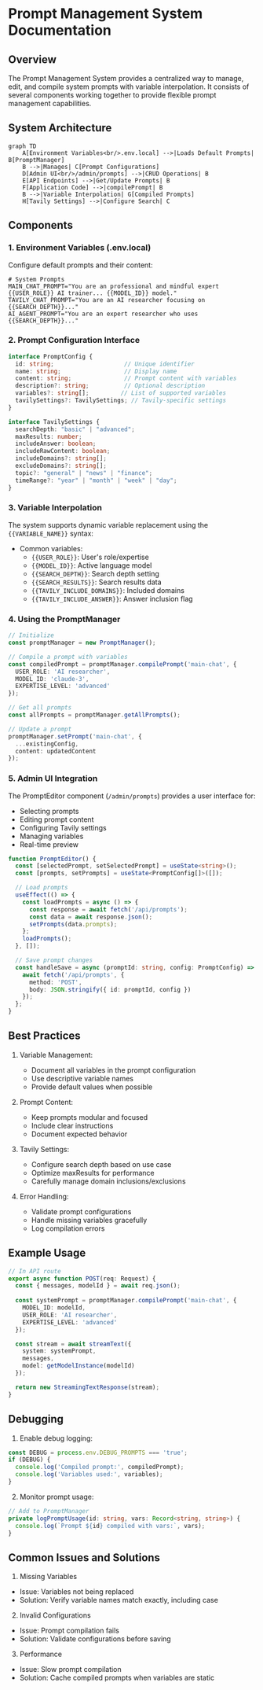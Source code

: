 # Prompt Management System Documentation

## Overview
The Prompt Management System provides a centralized way to manage, edit, and compile system prompts with variable interpolation. It consists of several components working together to provide flexible prompt management capabilities.

## System Architecture

```mermaid
graph TD
    A[Environment Variables<br/>.env.local] -->|Loads Default Prompts| B[PromptManager]
    B -->|Manages| C[Prompt Configurations]
    D[Admin UI<br/>/admin/prompts] -->|CRUD Operations| B
    E[API Endpoints] -->|Get/Update Prompts| B
    F[Application Code] -->|compilePrompt| B
    B -->|Variable Interpolation| G[Compiled Prompts]
    H[Tavily Settings] -->|Configure Search| C
```

## Components

### 1. Environment Variables (.env.local)
Configure default prompts and their content:

```env
# System Prompts
MAIN_CHAT_PROMPT="You are an professional and mindful expert {{USER_ROLE}} AI trainer... {{MODEL_ID}} model."
TAVILY_CHAT_PROMPT="You are an AI researcher focusing on {{SEARCH_DEPTH}}..."
AI_AGENT_PROMPT="You are an expert researcher who uses {{SEARCH_DEPTH}}..."
```

### 2. Prompt Configuration Interface
```typescript
interface PromptConfig {
  id: string;                    // Unique identifier
  name: string;                  // Display name
  content: string;               // Prompt content with variables
  description?: string;          // Optional description
  variables?: string[];         // List of supported variables
  tavilySettings?: TavilySettings; // Tavily-specific settings
}

interface TavilySettings {
  searchDepth: "basic" | "advanced";
  maxResults: number;
  includeAnswer: boolean;
  includeRawContent: boolean;
  includeDomains?: string[];
  excludeDomains?: string[];
  topic?: "general" | "news" | "finance";
  timeRange?: "year" | "month" | "week" | "day";
}
```

### 3. Variable Interpolation
The system supports dynamic variable replacement using the `{{VARIABLE_NAME}}` syntax:

- Common variables:
  - `{{USER_ROLE}}`: User's role/expertise
  - `{{MODEL_ID}}`: Active language model
  - `{{SEARCH_DEPTH}}`: Search depth setting
  - `{{SEARCH_RESULTS}}`: Search results data
  - `{{TAVILY_INCLUDE_DOMAINS}}`: Included domains
  - `{{TAVILY_INCLUDE_ANSWER}}`: Answer inclusion flag

### 4. Using the PromptManager

```typescript
// Initialize
const promptManager = new PromptManager();

// Compile a prompt with variables
const compiledPrompt = promptManager.compilePrompt('main-chat', {
  USER_ROLE: 'AI researcher',
  MODEL_ID: 'claude-3',
  EXPERTISE_LEVEL: 'advanced'
});

// Get all prompts
const allPrompts = promptManager.getAllPrompts();

// Update a prompt
promptManager.setPrompt('main-chat', {
  ...existingConfig,
  content: updatedContent
});
```

### 5. Admin UI Integration

The PromptEditor component (`/admin/prompts`) provides a user interface for:
- Selecting prompts
- Editing prompt content
- Configuring Tavily settings
- Managing variables
- Real-time preview

```typescript
function PromptEditor() {
  const [selectedPrompt, setSelectedPrompt] = useState<string>();
  const [prompts, setPrompts] = useState<PromptConfig[]>([]);

  // Load prompts
  useEffect(() => {
    const loadPrompts = async () => {
      const response = await fetch('/api/prompts');
      const data = await response.json();
      setPrompts(data.prompts);
    };
    loadPrompts();
  }, []);

  // Save prompt changes
  const handleSave = async (promptId: string, config: PromptConfig) => {
    await fetch('/api/prompts', {
      method: 'POST',
      body: JSON.stringify({ id: promptId, config })
    });
  };
}
```

## Best Practices

1. Variable Management:
   - Document all variables in the prompt configuration
   - Use descriptive variable names
   - Provide default values when possible

2. Prompt Content:
   - Keep prompts modular and focused
   - Include clear instructions
   - Document expected behavior

3. Tavily Settings:
   - Configure search depth based on use case
   - Optimize maxResults for performance
   - Carefully manage domain inclusions/exclusions

4. Error Handling:
   - Validate prompt configurations
   - Handle missing variables gracefully
   - Log compilation errors

## Example Usage

```typescript
// In API route
export async function POST(req: Request) {
  const { messages, modelId } = await req.json();
  
  const systemPrompt = promptManager.compilePrompt('main-chat', {
    MODEL_ID: modelId,
    USER_ROLE: 'AI researcher',
    EXPERTISE_LEVEL: 'advanced'
  });

  const stream = await streamText({
    system: systemPrompt,
    messages,
    model: getModelInstance(modelId)
  });

  return new StreamingTextResponse(stream);
}
```

## Debugging

1. Enable debug logging:
```typescript
const DEBUG = process.env.DEBUG_PROMPTS === 'true';
if (DEBUG) {
  console.log('Compiled prompt:', compiledPrompt);
  console.log('Variables used:', variables);
}
```

2. Monitor prompt usage:
```typescript
// Add to PromptManager
private logPromptUsage(id: string, vars: Record<string, string>) {
  console.log(`Prompt ${id} compiled with vars:`, vars);
}
```

## Common Issues and Solutions

1. Missing Variables
- Issue: Variables not being replaced
- Solution: Verify variable names match exactly, including case

2. Invalid Configurations
- Issue: Prompt compilation fails
- Solution: Validate configurations before saving

3. Performance
- Issue: Slow prompt compilation
- Solution: Cache compiled prompts when variables are static